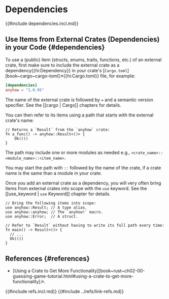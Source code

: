 # Dependencies

{{#include dependencies.incl.md}}

## Use Items from External Crates (Dependencies) in your Code {#dependencies}

To use a (public) item (structs, enums, traits, functions, etc.) of an external crate, first make sure to include the external crate as a dependency{{hi:Dependency}} in your crate's [`Cargo.toml`][book~cargo~cargo-toml]↗{{hi:Cargo.toml}} file, for example:

```toml
[dependencies]
anyhow = "1.0.95"
```

The name of the external crate is followed by `=` and a semantic version specifier. See the [[cargo | Cargo]] chapters for details.

You can then refer to its items using a path that starts with the external crate's name:

```rust,noplayground
// Returns a `Result` from the `anyhow` crate:
fn a_func() -> anyhow::Result<()> {
    Ok(())
}
```

The path may include one or more modules as needed e.g., `<crate_name>::<module_name>::<item_name>`.

You may start the path with `::` followed by the name of the crate, if a crate name is the same than a module in your crate.

Once you add an external crate as a dependency, you will very often bring items from external crates into scope with the `use` keyword. See the [[use_keyword | `use` Keyword]] chapter for details.

```rust,noplayground
// Bring the following items into scope:
use anyhow::Result; // A type alias.
use anyhow::anyhow; // The `anyhow!` macro.
use anyhow::Error;  // A struct.

// Refer to `Result` without having to write its full path every time:
fn main() -> Result<()> {
  // ...
  Ok(())
}
```

## References {#references}

- [Using a Crate to Get More Functionality][book~rust~ch02-00-guessing-game-tutorial.html#using-a-crate-to-get-more-functionality]↗.

{{#include refs.incl.md}}
{{#include ../refs/link-refs.md}}

<div class="hidden">
</div>
